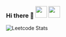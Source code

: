 ### Hi there 👋 <img height="32" width="32" src="https://cdn.simpleicons.org/csharp/#512BD4" /> <img height="32" width="32" src="https://cdn.simpleicons.org/unity/#000000" />
![Leetcode Stats](https://leetcard.jacoblin.cool/ShawRoot)
<!--
**OblivionShaw/OblivionShaw** is a ✨ _special_ ✨ repository because its `README.md` (this file) appears on your GitHub profile.

Here are some ideas to get you started:

- 🔭 I’m currently working on ...
- 🌱 I’m currently learning ...
- 👯 I’m looking to collaborate on ...
- 🤔 I’m looking for help with ...
- 💬 Ask me about ...
- 📫 How to reach me: ...
- 😄 Pronouns: ...
- ⚡ Fun fact: ...
-->
